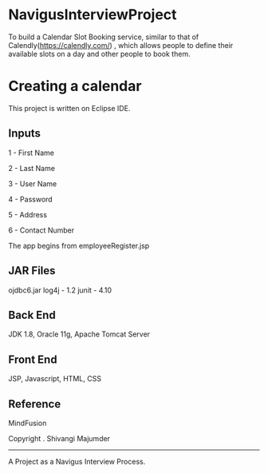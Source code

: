 # NavigusInterviewProject
To build a Calendar Slot Booking service, similar to that of Calendly(https://calendly.com/) , which allows people to define their available slots on a day and other people to book them.

# Creating a calendar

This project is  written on Eclipse IDE.

## Inputs

1 - First Name

2 - Last Name

3 - User Name

4 - Password

5 - Address

6 - Contact Number


The app begins from employeeRegister.jsp



## JAR Files

ojdbc6.jar
log4j - 1.2
junit - 4.10


##  Back End

JDK 1.8, Oracle 11g, Apache Tomcat Server



##  Front End

JSP, Javascript, HTML, CSS



## Reference

MindFusion


Copyright . Shivangi Majumder

---------------------------------------------------------------------------------------------------------------------------------

A Project as a Navigus Interview Process.
